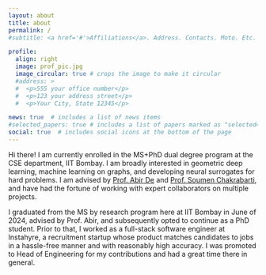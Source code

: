 ```yaml
---
layout: about
title: about
permalink: /
#subtitle: <a href='#'>Affiliations</a>. Address. Contacts. Moto. Etc.

profile:
  align: right
  image: prof_pic.jpg
  image_circular: true # crops the image to make it circular
  #address: >
  #  <p>555 your office number</p>
  #  <p>123 your address street</p>
  #  <p>Your City, State 12345</p>

news: true  # includes a list of news items
#selected_papers: true # includes a list of papers marked as "selected={true}"
social: true  # includes social icons at the bottom of the page
---
```


Hi there! I am currently enrolled in the MS+PhD dual degree program at the CSE department, IIT Bombay. I am broadly interested in geometric deep learning, machine learning on graphs, and developing neural surrogates for hard problems. I am advised by [Prof. Abir De](https://abir-de.github.io/) and [Prof. Soumen Chakrabarti](https://www.cse.iitb.ac.in/~soumen/), and have had the fortune of working with expert collaborators on multiple projects.

I graduated from the MS by research program here at IIT Bombay in June of 2024, advised by Prof. Abir, and subsequently opted to continue as a PhD student. Prior to that, I worked as a full-stack software engineer at Instahyre, a recruitment startup whose product matches candidates to jobs in a hassle-free manner and with reasonably high accuracy. I was promoted to Head of Engineering for my contributions and had a great time there in general.
